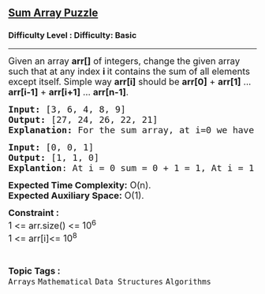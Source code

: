 <h2><a href="https://www.geeksforgeeks.org/problems/sum-array-puzzle/1?page=2&category=Arrays&difficulty=Basic&sortBy=accuracy">Sum Array Puzzle</a></h2><h3>Difficulty Level : Difficulty: Basic</h3><hr><div class="problems_problem_content__Xm_eO"><p><span style="font-size: 18px;">Given an array <strong>arr[]</strong> of integers, change the given array such that at any index <strong>i </strong>it contains the sum of all elements except itself. Simple way <strong>arr[i]</strong> should be <strong>arr[0]</strong> + <strong>arr[1]</strong> ... <strong>arr[i-1]</strong> + <strong>arr[i+1]</strong> ... <strong>arr[n-1]</strong>.</span></p>
<pre><span style="font-size: 18px;"><strong><span style="font-size: 18px;">Input:</span> </strong>[</span><span style="font-size: 18px;">3, 6, 4, 8, 9]</span>
<span style="font-size: 18px;"><strong>Output:</strong> [27, 24, 26, 22, 21]</span>
<span style="font-size: 18px;"><strong>Explanation:</strong> For the sum array, at i=0 we have 6+4+8+9. At i=1, 3+4+8+9. At i=2, we have 3+6+8+9. At i=3, we have 3+6+4+9. At i = 4, we have 3+6+4+8. So S is 27 24 26 22 21.</span></pre>
<pre><span style="font-size: 18px;"><strong><span style="font-size: 18px;">Input:</span> </strong>[</span><span style="font-size: 18px;">0, 0, 1]</span>
<span style="font-size: 18px;"><strong>Output:</strong> [1,</span><span style="font-size: 18px;"> 1, 0]<br><strong>Explantion</strong>: At i = 0 sum = 0 + 1 = 1, At i = 1 sum = 0 + 1 = 1, At i = 2 sum = 0 + 0 = 0. </span></pre>
<p><strong style="font-size: 18px;">Expected Time Complexity:</strong><span style="font-size: 18px;"> O(n).</span><br style="font-size: 18px;"><strong style="font-size: 18px;">Expected Auxiliary Space:</strong><span style="font-size: 18px;"> O(1).</span></p>
<p><span style="font-size: 18px;"><strong>Constraint :</strong></span><span style="font-size: 18px;"><br>1 &lt;= arr.size() &lt;= 10<sup>6</sup><br>1 &lt;= arr[i]&lt;= 10<sup>8</sup></span></p></div><br><p><span style=font-size:18px><strong>Topic Tags : </strong><br><code>Arrays</code>&nbsp;<code>Mathematical</code>&nbsp;<code>Data Structures</code>&nbsp;<code>Algorithms</code>&nbsp;